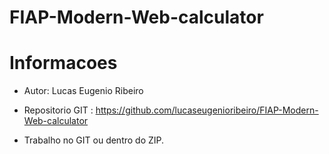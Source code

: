 # FIAP-Modern-Web-calculator

# Informacoes

- Autor: Lucas Eugenio Ribeiro

- Repositorio GIT : https://github.com/lucaseugenioribeiro/FIAP-Modern-Web-calculator

- Trabalho no GIT ou dentro do ZIP.
